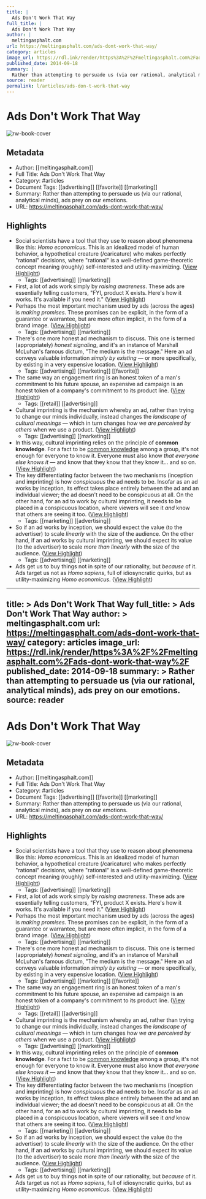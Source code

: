 ```yaml
---
title: |
  Ads Don't Work That Way
full_title: |
  Ads Don't Work That Way
author: |
  meltingasphalt.com
url: https://meltingasphalt.com/ads-dont-work-that-way/
category: articles
image_url: https://rdl.ink/render/https%3A%2F%2Fmeltingasphalt.com%2Fads-dont-work-that-way%2F
published_date: 2014-09-18
summary: |
  Rather than attempting to persuade us (via our rational, analytical minds), ads prey on our emotions.
source: reader
permalink: l/articles/ads-don-t-work-that-way
---
```

# Ads Don't Work That Way

![rw-book-cover](https://rdl.ink/render/https%3A%2F%2Fmeltingasphalt.com%2Fads-dont-work-that-way%2F)

## Metadata
- Author: [[meltingasphalt.com]]
- Full Title: Ads Don't Work That Way
- Category: #articles
- Document Tags: [[advertising]] [[favorite]] [[marketing]] 
- Summary: Rather than attempting to persuade us (via our rational, analytical minds), ads prey on our emotions.
- URL: https://meltingasphalt.com/ads-dont-work-that-way/

## Highlights
- Social scientists have a tool that they use to reason about phenomena like this: *Homo economicus*. This is an idealized model of human behavior, a hypothetical creature (/caricature) who makes perfectly "rational" decisions, where "rational" is a well-defined game-theoretic concept meaning (roughly) self-interested and utility-maximizing. ([View Highlight](https://read.readwise.io/read/01h7d8mzkr8yr6rj76z8r8kn1n))
    - Tags: [[advertising]] [[marketing]] 
- First, a lot of ads work simply by *raising awareness*. These ads are essentially telling customers, "FYI, product X exists. Here's how it works. It's available if you need it." ([View Highlight](https://read.readwise.io/read/01h7d8rkv2wy71s4y4nmhjxr54))
- Perhaps the most important mechanism used by ads (across the ages) is *making promises*. These promises can be explicit, in the form of a guarantee or warrantee, but are more often implicit, in the form of a brand image. ([View Highlight](https://read.readwise.io/read/01h7d8reym4c6zwrzw494pvy67))
    - Tags: [[advertising]] [[marketing]] 
- There's one more honest ad mechanism to discuss. This one is termed (appropriately) *honest signaling*, and it's an instance of Marshall McLuhan's famous dictum, "The medium is the message." Here an ad conveys valuable information *simply by existing* — or more specifically, by existing in a very expensive location. ([View Highlight](https://read.readwise.io/read/01h7d8s80jq1jevqpasr7ffw73))
    - Tags: [[advertising]] [[marketing]] [[favorite]] 
- The same way an engagement ring is an honest token of a man's commitment to his future spouse, an expensive ad campaign is an honest token of a company's commitment to its product line. ([View Highlight](https://read.readwise.io/read/01h7d8sy1bfx8etrvd385e60rg))
    - Tags: [[retail]] [[advertising]] 
- Cultural imprinting is the mechanism whereby an ad, rather than trying to change our minds individually, instead changes the *landscape of cultural meanings* — which in turn changes *how we are perceived by others* when we use a product. ([View Highlight](https://read.readwise.io/read/01h7d8wfnhmswv41rmj7g3zj63))
    - Tags: [[advertising]] [[marketing]] 
- In this way, cultural imprinting relies on the principle of **common knowledge**. For a fact to be [common knowledge](https://en.wikipedia.org/wiki/Common_knowledge_(logic)) among a group, it's not enough for everyone to know it. Everyone must also know *that everyone else knows it* — and know that they know that they know it... and so on. ([View Highlight](https://read.readwise.io/read/01h7d8xpx05prpbpe40ma5s7m0))
- The key differentiating factor between the two mechanisms (inception and imprinting) is how *conspicuous* the ad needs to be. Insofar as an ad works by inception, its effect takes place entirely between the ad and an individual viewer; the ad doesn't need to be conspicuous at all. On the other hand, for an ad to work by cultural imprinting, it needs to be placed in a conspicuous location, where viewers will see it *and* know that others are seeing it too. ([View Highlight](https://read.readwise.io/read/01h7d91d1yebbanhadrwk7wq4z))
    - Tags: [[marketing]] [[advertising]] 
- So if an ad works by inception, we should expect the value (to the advertiser) to scale *linearly* with the size of the audience. On the other hand, if an ad works by cultural imprinting, we should expect its value (to the advertiser) to scale *more than linearly* with the size of the audience. ([View Highlight](https://read.readwise.io/read/01h7d938jvmap459mrs00sm08f))
    - Tags: [[advertising]] [[marketing]] 
- Ads get us to buy things not in spite of our rationality, but *because* of it. Ads target us not as *Homo sapiens*, full of idiosyncratic quirks, but as utility-maximizing *Homo economicus*. ([View Highlight](https://read.readwise.io/read/01h7d9bdxavgg7qw5w1tj9szc5))


---
title: >
  Ads Don't Work That Way
full_title: >
  Ads Don't Work That Way
author: >
  meltingasphalt.com
url: https://meltingasphalt.com/ads-dont-work-that-way/
category: articles
image_url: https://rdl.ink/render/https%3A%2F%2Fmeltingasphalt.com%2Fads-dont-work-that-way%2F
published_date: 2014-09-18
summary: >
  Rather than attempting to persuade us (via our rational, analytical minds), ads prey on our emotions.
source: reader
---
# Ads Don't Work That Way

![rw-book-cover](https://rdl.ink/render/https%3A%2F%2Fmeltingasphalt.com%2Fads-dont-work-that-way%2F)

## Metadata
- Author: [[meltingasphalt.com]]
- Full Title: Ads Don't Work That Way
- Category: #articles
- Document Tags: [[advertising]] [[favorite]] [[marketing]] 
- Summary: Rather than attempting to persuade us (via our rational, analytical minds), ads prey on our emotions.
- URL: https://meltingasphalt.com/ads-dont-work-that-way/

## Highlights
- Social scientists have a tool that they use to reason about phenomena like this: *Homo economicus*. This is an idealized model of human behavior, a hypothetical creature (/caricature) who makes perfectly "rational" decisions, where "rational" is a well-defined game-theoretic concept meaning (roughly) self-interested and utility-maximizing. ([View Highlight](https://read.readwise.io/read/01h7d8mzkr8yr6rj76z8r8kn1n))
    - Tags: [[advertising]] [[marketing]] 
- First, a lot of ads work simply by *raising awareness*. These ads are essentially telling customers, "FYI, product X exists. Here's how it works. It's available if you need it." ([View Highlight](https://read.readwise.io/read/01h7d8rkv2wy71s4y4nmhjxr54))
- Perhaps the most important mechanism used by ads (across the ages) is *making promises*. These promises can be explicit, in the form of a guarantee or warrantee, but are more often implicit, in the form of a brand image. ([View Highlight](https://read.readwise.io/read/01h7d8reym4c6zwrzw494pvy67))
    - Tags: [[advertising]] [[marketing]] 
- There's one more honest ad mechanism to discuss. This one is termed (appropriately) *honest signaling*, and it's an instance of Marshall McLuhan's famous dictum, "The medium is the message." Here an ad conveys valuable information *simply by existing* — or more specifically, by existing in a very expensive location. ([View Highlight](https://read.readwise.io/read/01h7d8s80jq1jevqpasr7ffw73))
    - Tags: [[advertising]] [[marketing]] [[favorite]] 
- The same way an engagement ring is an honest token of a man's commitment to his future spouse, an expensive ad campaign is an honest token of a company's commitment to its product line. ([View Highlight](https://read.readwise.io/read/01h7d8sy1bfx8etrvd385e60rg))
    - Tags: [[retail]] [[advertising]] 
- Cultural imprinting is the mechanism whereby an ad, rather than trying to change our minds individually, instead changes the *landscape of cultural meanings* — which in turn changes *how we are perceived by others* when we use a product. ([View Highlight](https://read.readwise.io/read/01h7d8wfnhmswv41rmj7g3zj63))
    - Tags: [[advertising]] [[marketing]] 
- In this way, cultural imprinting relies on the principle of **common knowledge**. For a fact to be [common knowledge](https://en.wikipedia.org/wiki/Common_knowledge_(logic)) among a group, it's not enough for everyone to know it. Everyone must also know *that everyone else knows it* — and know that they know that they know it... and so on. ([View Highlight](https://read.readwise.io/read/01h7d8xpx05prpbpe40ma5s7m0))
- The key differentiating factor between the two mechanisms (inception and imprinting) is how *conspicuous* the ad needs to be. Insofar as an ad works by inception, its effect takes place entirely between the ad and an individual viewer; the ad doesn't need to be conspicuous at all. On the other hand, for an ad to work by cultural imprinting, it needs to be placed in a conspicuous location, where viewers will see it *and* know that others are seeing it too. ([View Highlight](https://read.readwise.io/read/01h7d91d1yebbanhadrwk7wq4z))
    - Tags: [[marketing]] [[advertising]] 
- So if an ad works by inception, we should expect the value (to the advertiser) to scale *linearly* with the size of the audience. On the other hand, if an ad works by cultural imprinting, we should expect its value (to the advertiser) to scale *more than linearly* with the size of the audience. ([View Highlight](https://read.readwise.io/read/01h7d938jvmap459mrs00sm08f))
    - Tags: [[advertising]] [[marketing]] 
- Ads get us to buy things not in spite of our rationality, but *because* of it. Ads target us not as *Homo sapiens*, full of idiosyncratic quirks, but as utility-maximizing *Homo economicus*. ([View Highlight](https://read.readwise.io/read/01h7d9bdxavgg7qw5w1tj9szc5))


